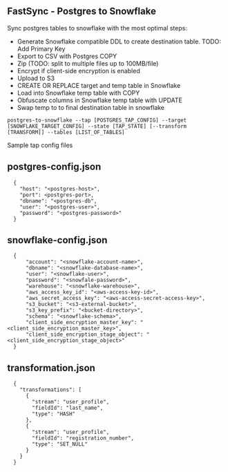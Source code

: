 FastSync - Postgres to Snowflake
-----------------------------

Sync postgres tables to snowflake with the most optimal steps:

* Generate Snowflake compatible DDL to create destination table. TODO: Add Primary Key
* Export to CSV with Postgres COPY
* Zip (TODO: split to multiple files up to 100MB/file)
* Encrypt if client-side encryption is enabled
* Upload to S3
* CREATE OR REPLACE target and temp table in Snowflake
* Load into Snowflake temp table with COPY
* Obfuscate columns in Snowflake temp table with UPDATE
* Swap temp to to final destination table in snowflake

`postgres-to-snowflake --tap [POSTGRES_TAP_CONFIG] --target [SNOWFLAKE_TARGET_CONFIG] --state [TAP_STATE] [--transform [TRANSFORM]] --tables [LIST_OF_TABLES]`


Sample tap config files

## postgres-config.json

```
  {
    "host": "<postgres-host>",
    "port": <postgres-port>,
    "dbname": "<postgres-db",
    "user": "<postgres-user>",
    "password": "<postgres-password>"
  }
```

## snowflake-config.json

```
  {
      "account": "<snowflake-account-name>",
      "dbname": "<snowflake-database-name>",
      "user": "<snowflake-user>",
      "password": "<snowfale-password>",
      "warehouse": "<snowflake-warehouse>",
      "aws_access_key_id": "<aws-access-key-id>",
      "aws_secret_access_key": "<aws-access-secret-access-key>",
      "s3_bucket": "<s3-external-bucket>",
      "s3_key_prefix": "<bucket-directory>",
      "schema": "<snowflake-schema>",
      "client_side_encryption_master_key": "<client_side_encryption_master_key>",
      "client_side_encryption_stage_object": "<client_side_encryption_stage_object>"
  }
```

## transformation.json

```
  {
    "transformations": [
      {
        "stream": "user_profile",
        "fieldId": "last_name",
        "type": "HASH"
      },
      {
        "stream": "user_profile",
        "fieldId": "registration_number",
        "type": "SET_NULL"
      }
    }
  }
```

